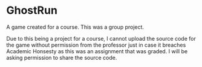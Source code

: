 # GhostRun
A game created for a course. This was a group project.

Due to this being a project for a course, I cannot upload the source code for the game without permission from the professor just in case it breaches Academic Honsesty as this was an assignment that was graded. I will be asking permission to share the source code.
